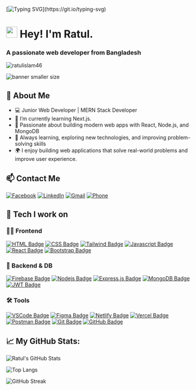 [![Typing SVG](https://readme-typing-svg.herokuapp.com?size=24&width=600&lines=Welcome+To+Ratul's+GitHub+Profile!)](https://git.io/typing-svg)

<h1><img src="https://emojis.slackmojis.com/emojis/images/1531849430/4246/blob-sunglasses.gif?1531849430" width="30"/> Hey! I'm Ratul.</h1>

<h3>A passionate web developer from Bangladesh</h3>

<p align="left"> <img src="https://komarev.com/ghpvc/?username=ratulislam46&label=Profile%20views&color=0e75b6&style=flat" alt="ratulislam46" /> </p>

![banner smaller size](https://i.ibb.co.com/7dfV9V2g/images.png)


## 👋 About Me

- 💻 Junior Web Developer | MERN Stack Developer 
- 🌱 I’m currently learning Next.js. 
- 🚀 Passionate about building modern web apps with React, Node.js, and MongoDB  
- 🎯 Always learning, exploring new technologies, and improving problem-solving skills
- 🌍 I enjoy building web applications that solve real-world problems and improve user experience. 


## 📫 Contact Me

[![Facebook](https://img.shields.io/badge/Facebook-1877F2?style=for-the-badge&logo=facebook&logoColor=white)](https://web.facebook.com/mdratul.islam.46)
[![LinkedIn](https://img.shields.io/badge/LinkedIn-0A66C2?style=for-the-badge&logo=linkedin&logoColor=white)](https://www.linkedin.com/in/ratulislambd/)
[![Gmail](https://img.shields.io/badge/Gmail-D14836?style=for-the-badge&logo=gmail&logoColor=white)](mailto:arfanratul46@gmail.com)
[![Phone](https://img.shields.io/badge/Phone-01643110638-blue?style=for-the-badge&logo=phone&logoColor=white)](tel:+8801643110638)



## 🧠 Tech I work on 

### 👨‍💻 Frontend
[![HTML Badge](https://img.shields.io/badge/-HTML5-E34F26?style=for-the-badge&labelColor=black&logo=html5&logoColor=E34F26)](#)
[![CSS Badge](https://img.shields.io/badge/-CSS3-1572B6?style=for-the-badge&labelColor=black&logo=css3&logoColor=1572B6)](#)
[![Tailwind Badge](https://img.shields.io/badge/Tailwind%20CSS-092749?style=for-the-badge&logo=tailwindcss&logoColor=06B6D4&labelColor=000000)](#)
[![Javascript Badge](https://img.shields.io/badge/-Javascript-F0DB4F?style=for-the-badge&labelColor=black&logo=javascript&logoColor=F0DB4F)](#) 
[![React Badge](https://img.shields.io/badge/-React-61DBFB?style=for-the-badge&labelColor=black&logo=react&logoColor=61DBFB)](#)
[![Bootstrap Badge](https://img.shields.io/badge/-Bootstrap-7952B3?style=for-the-badge&labelColor=black&logo=bootstrap&logoColor=7952B3)](#)

### 🧰 Backend & DB
[![Firebase Badge](https://img.shields.io/badge/-Firebase-FFCA28?style=for-the-badge&labelColor=black&logo=firebase&logoColor=FFCA28)](#)
[![Nodejs Badge](https://img.shields.io/badge/-Nodejs-3C873A?style=for-the-badge&labelColor=black&logo=node.js&logoColor=3C873A)](#) 
[![Express.js Badge](https://img.shields.io/badge/Express.js-000000?style=for-the-badge&logo=express&logoColor=white)](#) 
[![MongoDB Badge](https://img.shields.io/badge/MongoDB-4EA94B?style=for-the-badge&logo=mongodb&logoColor=white)](#) 
[![JWT Badge](https://img.shields.io/badge/-JWT-000000?style=for-the-badge&labelColor=black&logo=jsonwebtokens&logoColor=white)](#)

### 🛠 Tools 
[![VSCode Badge](https://img.shields.io/badge/Visual_Studio-5C2D91?style=for-the-badge&logo=visual%20studio&logoColor=white)](#)
[![Figma Badge](https://img.shields.io/badge/-Figma-F24E1E?style=for-the-badge&labelColor=black&logo=figma&logoColor=F24E1E)](#)
[![Netlify Badge](https://img.shields.io/badge/-Netlify-00C7B7?style=for-the-badge&labelColor=black&logo=netlify&logoColor=00C7B7)](#)
[![Vercel Badge](https://img.shields.io/badge/-Vercel-000000?style=for-the-badge&labelColor=black&logo=vercel&logoColor=white)](#)
[![Postman Badge](https://img.shields.io/badge/-Postman-FF6C37?style=for-the-badge&labelColor=black&logo=postman&logoColor=FF6C37)](#)
[![Git Badge](https://img.shields.io/badge/Git-F05032?style=for-the-badge&logo=git&logoColor=white)](#)
[![GitHub Badge](https://img.shields.io/badge/-GitHub-181717?style=for-the-badge&labelColor=black&logo=github&logoColor=ffffff)](#)


## 📈 My GitHub Stats:

![Ratul's GitHub Stats](https://github-readme-stats.vercel.app/api?username=ratulislam46&count_private=true&show_icons=true&theme=radical&include_all_commits=true)

![Top Langs](https://github-readme-stats.vercel.app/api/top-langs/?username=ratulislam46&layout=compact&theme=radical)

![GitHub Streak](https://github-readme-streak-stats.herokuapp.com?user=ratulislam46&theme=react&hide_border=true&background=0D1117&stroke=0D1117&fire=FF1CF7&sideLabels=00F0FF&currStreakNum=FF1CF7&ring=FF1CF7&currStreakLabel=FF1CF7&sideNums=00F0FF)

